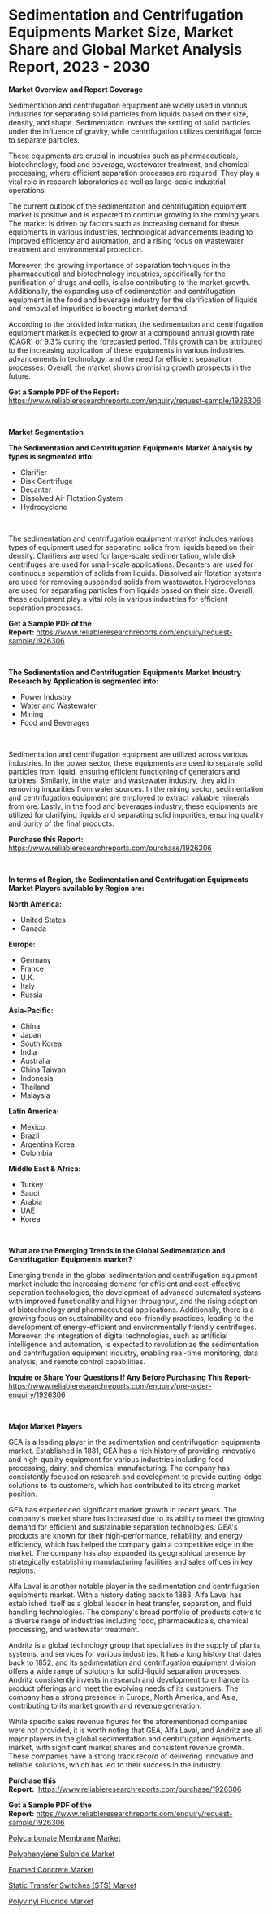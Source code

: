 <p><h1>Sedimentation and Centrifugation Equipments Market Size, Market Share and Global Market Analysis Report, 2023 - 2030</h1></p><p><strong>Market Overview and Report Coverage</strong></p>
<p><p>Sedimentation and centrifugation equipment are widely used in various industries for separating solid particles from liquids based on their size, density, and shape. Sedimentation involves the settling of solid particles under the influence of gravity, while centrifugation utilizes centrifugal force to separate particles. </p><p>These equipments are crucial in industries such as pharmaceuticals, biotechnology, food and beverage, wastewater treatment, and chemical processing, where efficient separation processes are required. They play a vital role in research laboratories as well as large-scale industrial operations.</p><p>The current outlook of the sedimentation and centrifugation equipment market is positive and is expected to continue growing in the coming years. The market is driven by factors such as increasing demand for these equipments in various industries, technological advancements leading to improved efficiency and automation, and a rising focus on wastewater treatment and environmental protection.</p><p>Moreover, the growing importance of separation techniques in the pharmaceutical and biotechnology industries, specifically for the purification of drugs and cells, is also contributing to the market growth. Additionally, the expanding use of sedimentation and centrifugation equipment in the food and beverage industry for the clarification of liquids and removal of impurities is boosting market demand.</p><p>According to the provided information, the sedimentation and centrifugation equipment market is expected to grow at a compound annual growth rate (CAGR) of 9.3% during the forecasted period. This growth can be attributed to the increasing application of these equipments in various industries, advancements in technology, and the need for efficient separation processes. Overall, the market shows promising growth prospects in the future.</p></p>
<p><strong>Get a Sample PDF of the Report:</strong> <a href="https://www.reliableresearchreports.com/enquiry/request-sample/1926306">https://www.reliableresearchreports.com/enquiry/request-sample/1926306</a></p>
<p>&nbsp;</p>
<p><strong>Market Segmentation</strong></p>
<p><strong>The Sedimentation and Centrifugation Equipments Market Analysis by types is segmented into:</strong></p>
<p><ul><li>Clarifier</li><li>Disk Centrifuge</li><li>Decanter</li><li>Dissolved Air Flotation System</li><li>Hydrocyclone</li></ul></p>
<p>&nbsp;</p>
<p><p>The sedimentation and centrifugation equipment market includes various types of equipment used for separating solids from liquids based on their density. Clarifiers are used for large-scale sedimentation, while disk centrifuges are used for small-scale applications. Decanters are used for continuous separation of solids from liquids. Dissolved air flotation systems are used for removing suspended solids from wastewater. Hydrocyclones are used for separating particles from liquids based on their size. Overall, these equipment play a vital role in various industries for efficient separation processes.</p></p>
<p><strong>Get a Sample PDF of the Report:</strong>&nbsp;<a href="https://www.reliableresearchreports.com/enquiry/request-sample/1926306">https://www.reliableresearchreports.com/enquiry/request-sample/1926306</a></p>
<p>&nbsp;</p>
<p><strong>The Sedimentation and Centrifugation Equipments Market Industry Research by Application is segmented into:</strong></p>
<p><ul><li>Power Industry</li><li>Water and Wastewater</li><li>Mining</li><li>Food and Beverages</li></ul></p>
<p>&nbsp;</p>
<p><p>Sedimentation and centrifugation equipment are utilized across various industries. In the power sector, these equipments are used to separate solid particles from liquid, ensuring efficient functioning of generators and turbines. Similarly, in the water and wastewater industry, they aid in removing impurities from water sources. In the mining sector, sedimentation and centrifugation equipment are employed to extract valuable minerals from ore. Lastly, in the food and beverages industry, these equipments are utilized for clarifying liquids and separating solid impurities, ensuring quality and purity of the final products.</p></p>
<p><strong>Purchase this Report:</strong>&nbsp; <a href="https://www.reliableresearchreports.com/purchase/1926306">https://www.reliableresearchreports.com/purchase/1926306</a></p>
<p>&nbsp;</p>
<p><strong>In terms of Region, the Sedimentation and Centrifugation Equipments Market Players available by Region are:</strong></p>
<p>
    <p> <strong> North America: </strong>
        <ul>
            <li>United States</li>
            <li>Canada</li>
        </ul>
        </p> 
    <p> <strong> Europe: </strong>
        <ul>
            <li>Germany</li>
            <li>France</li>
            <li>U.K.</li>
            <li>Italy</li>
            <li>Russia</li>
        </ul>
        </p> 
    <p> <strong> Asia-Pacific: </strong>
        <ul>
            <li>China</li>
            <li>Japan</li>
            <li>South Korea</li>
            <li>India</li>
            <li>Australia</li>
            <li>China Taiwan</li>
            <li>Indonesia</li>
            <li>Thailand</li>
            <li>Malaysia</li>
        </ul>
        </p> 
    <p> <strong> Latin America: </strong>
        <ul>
            <li>Mexico</li>
            <li>Brazil</li>
            <li>Argentina Korea</li>
            <li>Colombia</li>
        </ul>
        </p> 
    <p> <strong> Middle East & Africa: </strong>
        <ul>
            <li>Turkey</li>
            <li>Saudi</li>
            <li>Arabia</li>
            <li>UAE</li>
            <li>Korea</li>
        </ul>
    </p>
    </p>
<p>&nbsp;</p>
<p><strong>What are the Emerging Trends in the Global Sedimentation and Centrifugation Equipments market?</strong></p>
<p><p>Emerging trends in the global sedimentation and centrifugation equipment market include the increasing demand for efficient and cost-effective separation technologies, the development of advanced automated systems with improved functionality and higher throughput, and the rising adoption of biotechnology and pharmaceutical applications. Additionally, there is a growing focus on sustainability and eco-friendly practices, leading to the development of energy-efficient and environmentally friendly centrifuges. Moreover, the integration of digital technologies, such as artificial intelligence and automation, is expected to revolutionize the sedimentation and centrifugation equipment industry, enabling real-time monitoring, data analysis, and remote control capabilities.</p></p>
<p><strong>Inquire or Share Your Questions If Any Before Purchasing This Report</strong>- <a href="https://www.reliableresearchreports.com/enquiry/pre-order-enquiry/1926306">https://www.reliableresearchreports.com/enquiry/pre-order-enquiry/1926306</a></p>
<p>&nbsp;</p>
<p><strong>Major Market Players</strong></p>
<p><p>GEA is a leading player in the sedimentation and centrifugation equipments market. Established in 1881, GEA has a rich history of providing innovative and high-quality equipment for various industries including food processing, dairy, and chemical manufacturing. The company has consistently focused on research and development to provide cutting-edge solutions to its customers, which has contributed to its strong market position.</p><p>GEA has experienced significant market growth in recent years. The company's market share has increased due to its ability to meet the growing demand for efficient and sustainable separation technologies. GEA's products are known for their high-performance, reliability, and energy efficiency, which has helped the company gain a competitive edge in the market. The company has also expanded its geographical presence by strategically establishing manufacturing facilities and sales offices in key regions.</p><p>Alfa Laval is another notable player in the sedimentation and centrifugation equipments market. With a history dating back to 1883, Alfa Laval has established itself as a global leader in heat transfer, separation, and fluid handling technologies. The company's broad portfolio of products caters to a diverse range of industries including food, pharmaceuticals, chemical processing, and wastewater treatment.</p><p>Andritz is a global technology group that specializes in the supply of plants, systems, and services for various industries. It has a long history that dates back to 1852, and its sedimentation and centrifugation equipment division offers a wide range of solutions for solid-liquid separation processes. Andritz consistently invests in research and development to enhance its product offerings and meet the evolving needs of its customers. The company has a strong presence in Europe, North America, and Asia, contributing to its market growth and revenue generation.</p><p>While specific sales revenue figures for the aforementioned companies were not provided, it is worth noting that GEA, Alfa Laval, and Andritz are all major players in the global sedimentation and centrifugation equipments market, with significant market shares and consistent revenue growth. These companies have a strong track record of delivering innovative and reliable solutions, which has led to their success in the industry.</p></p>
<p><strong>Purchase this Report:</strong>&nbsp;&nbsp;<a href="https://www.reliableresearchreports.com/purchase/1926306">https://www.reliableresearchreports.com/purchase/1926306</a></p>
<p></p>
<p><strong>Get a Sample PDF of the Report:</strong>&nbsp;<a href="https://www.reliableresearchreports.com/enquiry/request-sample/1926306">https://www.reliableresearchreports.com/enquiry/request-sample/1926306</a></p>
<p><p><a href="https://github.com/gulaimolin/Market-Research-Report-List-1/blob/main/polycarbonate-membrane-market.md">Polycarbonate Membrane Market</a></p><p><a href="https://medium.com/@sheetal.reportprime/polyphenylene-sulphide-market-insight-market-trends-growth-forecasted-from-2023-to-2030-b7ea0ec49899">Polyphenylene Sulphide Market</a></p><p><a href="https://medium.com/@reportprime05/analyzing-foamed-concrete-market-global-industry-perspective-and-forecast-2023-to-2030-04a6f0681520">Foamed Concrete Market</a></p><p><a href="https://github.com/ruslanpoljakovrd177/Market-Research-Report-List-1/blob/main/static-transfer-switches-sts-market.md">Static Transfer Switches (STS) Market</a></p><p><a href="https://medium.com/@krithi.reportprime/analyzing-polyvinyl-fluoride-market-global-industry-perspective-and-forecast-2023-to-2030-48b1a502f0ca">Polyvinyl Fluoride Market</a></p></p>